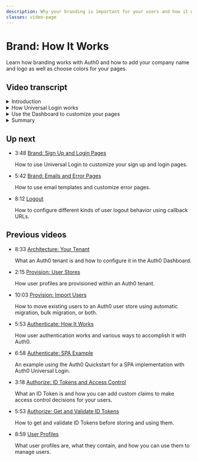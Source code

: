 ```yaml
---
description: Why your branding is important for your users and how it works with Auth0.
classes: video-page
---
```

# Brand: How It Works

Learn how branding works with Auth0 and how to add your company name and logo as well as choose colors for your pages.

<div class="video-wrapper" data-video="e2gdvmgruy"></div>

## Video transcript

<details>
  <summary>Introduction</summary>

The way your sign up and login pages look to your users makes a difference in their overall experience. If those pages have your company branding and URL, your customers will have peace of mind that your application can be trusted and is secure. 

In this video, we’ll start by explaining what Auth0 Universal Login is and what it does for you, and then show you how easy it is to set up your branded pages.
</details>

<details>
  <summary>How Universal Login works</summary>

Universal Login is Auth0's implementation of the login flow, which is the key feature of an Authorization Server. Each time a user needs to prove their identity, your application redirects to your Auth0 tenant and Auth0 will do what's needed to verify the user's identity which often includes redirecting the user to the Universal Login Page to collect their credentials and/or provide them other options for login, such as social or enterprise identity providers.

By choosing Universal Login, you don't have to do any integration work to handle the various flavors of authentication. When you customize the login page, the customizations you make will persist, even when you add new features such as social logins, and multi-factor authentication.

You also benefit from all improvements Auth0 does in the login flow without you changing a single line of code in your application. 
</details>

<details>
  <summary>Use the Dashboard to customize your pages</summary>

The login page appearance and behavior is customizable right from the Dashboard. You can change the logo and colors of the login pages, and in more advanced use cases, you can modify the HTML code of each page. You can also customize the look of the URL used to navigate to the Universal Login page. Creating this “vanity URL” not only aligns with the idea of a consistent user experience, but also offers you complete control over the certificate management process, if you need it - so for example, you can use Extra Validation (EV) SSL certificates or similar to provide the visual, browser-based cues that offer your visitors additional peace of mind.

Let’s see how this is done.

First, we'll add a meaningful name to your application. Next, we'll configure the universal login settings, adding your company logo, then we'll specify a custom primary and background color. 

Now we'll configure the tenant settings, specifying a friendly name, a logo, a support email and a support url.

Next, we'll configure your custom vanity URL, by click on **Custom Domains** tab.

Go back to the Tenant Settings page and click the Custom Domains tab. 

1. Type in your custom domain URL - such as accounts.acme.com.
2. Select **Auth0-managed certificates** and click **Add Domain&&.
3. Now you need to verify that you own that domain so you need to add the CNAME verification record listed in the Dashboard to your domain’s DNS record. Then click **Verify**. The steps may vary by domain provider but it’s easy to verify your domain.
</details>

<details>
  <summary>Summary</summary>

There may be additional steps you have to complete depending on which Auth0 features you are using. For example, if you are using Auth0.js or one of the other SDKs, or if you are using G Suite connections, there are some additional domain name related steps you will need to take. We provide documentation on the Auth0/docs website to help you. 

In the next video, we'll look at how to set up Universal Login.
</details>

## Up next

<ul class="up-next">

  <li>
    <span class="video-time"><i class="icon icon-budicon-494"></i>3:48</span>
    <i class="video-icon icon icon-budicon-676"></i>
    <a href="/videos/get-started/07_02-brand-signup-login-pages">Brand: Sign Up and Login Pages</a>
    <p>How to use Universal Login to customize your sign up and login pages. </p>
  </li>

  <li>
    <span class="video-time"><i class="icon icon-budicon-494"></i>5:42</span>
    <i class="video-icon icon icon-budicon-676"></i>
    <a href="/videos/get-started/08-brand-emails-error-pages">Brand: Emails and Error Pages</a>
    <p>How to use email templates and customize error pages. </p>
  </li>

  <li>
    <span class="video-time"><i class="icon icon-budicon-494"></i>8:12</span>
    <i class="video-icon icon icon-budicon-676"></i>
    <a href="/videos/get-started/10-logout">Logout</a>
    <p>How to configure different kinds of user logout behavior using callback URLs. </p>
  </li>

</ul>

## Previous videos

<ul class="up-next">

  <li>
    <span class="video-time"><i class="icon icon-budicon-494"></i>8:33</span>
    <i class="video-icon icon icon-budicon-676"></i>
    <a href="/videos/get-started/01-architecture-your-tenant">Architecture: Your Tenant</a>
    <p>What an Auth0 tenant is and how to configure it in the Auth0 Dashboard.</p>
  </li>

  <li>
    <span class="video-time"><i class="icon icon-budicon-494"></i>2:15</span>
    <i class="video-icon icon icon-budicon-676"></i>
    <a href="/videos/get-started/02-provision-user-stores">Provision: User Stores</a>
    <p>How user profiles are provisioned within an Auth0 tenant.</p>
  </li>

  <li>
    <span class="video-time"><i class="icon icon-budicon-494"></i>10:03</span>
    <i class="video-icon icon icon-budicon-676"></i>
    <a href="/videos/get-started/03-provision-import-users">Provision: Import Users</a>
    <p>How to move existing users to an Auth0 user store using automatic migration, bulk migration, or both.</p>
  </li>

  <li>
    <span class="video-time"><i class="icon icon-budicon-494"></i>5:53</span>
    <i class="video-icon icon icon-budicon-676"></i>
    <a href="/videos/get-started/04_01-authenticate-how-it-works">Authenticate: How It Works</a>
    <p>How user authentication works and various ways to accomplish it with Auth0.</p>
  </li>

  <li>
    <span class="video-time"><i class="icon icon-budicon-494"></i>6:58</span>
    <i class="video-icon icon icon-budicon-676"></i>
    <a href="/videos/get-started/04_02-authenticate-spa-example">Authenticate: SPA Example</a>
    <p>An example using the Auth0 Quickstart for a SPA implementation with Auth0 Universal Login. </p>
  </li>

  <li>
    <span class="video-time"><i class="icon icon-budicon-494"></i>3:18</span>
    <i class="video-icon icon icon-budicon-676"></i>
    <a href="/videos/get-started/05_01-authorize-id-tokens-access-control">Authorize: ID Tokens and Access Control</a>
    <p>What an ID Token is and how you can add custom claims to make access control decisions for your users. </p>
  </li>

  <li>
    <span class="video-time"><i class="icon icon-budicon-494"></i>5:53</span>
    <i class="video-icon icon icon-budicon-676"></i>
    <a href="/videos/get-started/05_02-authorize-get-validate-id-tokens">Authorize: Get and Validate ID Tokens</a>
    <p>How to get and validate ID Tokens before storing and using them. </p>
  </li>

  <li>
    <span class="video-time"><i class="icon icon-budicon-494"></i>8:59</span>
    <i class="video-icon icon icon-budicon-676"></i>
    <a href="/videos/get-started/06-user-profiles">User Profiles</a>
    <p>What user profiles are, what they contain, and how you can use them to manage users. </p>
  </li>

</ul>

